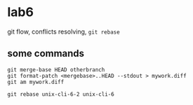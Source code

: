 # lab6

git flow, conflicts resolving, `git rebase`

## some commands

```
git merge-base HEAD otherbranch
git format-patch <mergebase>..HEAD --stdout > mywork.diff
git am mywork.diff

git rebase unix-cli-6-2 unix-cli-6
```
